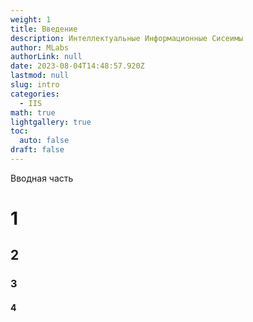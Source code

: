 ```yaml
---
weight: 1
title: Введение
description: Интеллектуальные Информационные Сисеимы
author: MLabs
authorLink: null
date: 2023-08-04T14:48:57.920Z
lastmod: null
slug: intro
categories:
  - IIS
math: true
lightgallery: true
toc:
  auto: false
draft: false
---
```


Вводная часть 

# 1

## 2

### 3

#### 4



